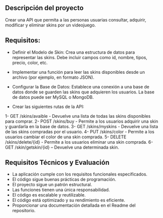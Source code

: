## Descripción del proyecto

Crear una API que permita a las personas usuarias consultar, adquirir, modificar y eliminar skins por
un videojuego.

## Requisitos:

* Definir el Modelo de Skin: Crea una estructura de datos para representar las skins. Debe
incluir campos como id, nombre, tipos, precio, color, etc.

* Implementar una función para leer las skins disponibles desde un archivo (por ejemplo, en
formato JSON).

* Configurar la Base de Datos: Establece una conexión a una base de datos donde se guarden
las skins que adquieren los usuarios. La base de datos puede ser MySQL o MongoDB.

* Crear las siguientes rutas de la API:

1- GET /skins/avaible - Devuelve una lista de todas las skins disponibles para comprar.
2- POST /skins/buy - Permite a los usuarios adquirir una skin y guardarla en la base de
datos.
3- GET /skins/myskins - Devuelve una lista de las skins compradas por el usuario.
4- PUT /skins/color - Permite a los usuarios cambiar el color de una skin comprada.
5- DELETE /skins/delete/{id} - Permite a los usuarios eliminar una skin comprada.
6- GET /skin/getskin/{id} – Devuelve una determinada skin.

## Requisitos Técnicos y Evaluación
* La aplicación cumple con los requisitos funcionales especificados.
* El código sigue buenas prácticas de programación.
* El proyecto sigue un patrón estructural.
* Las funciones tienen una única responsabilidad.
* El código es escalable y reutilizable.
* El código está optimizado y su rendimiento es eficiente.
* Proporcionar una documentación detallada en el Readme del repositorio.